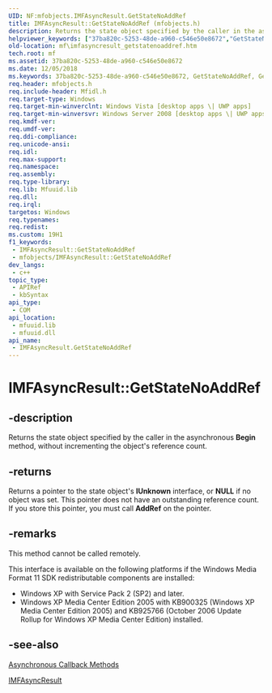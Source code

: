 ```yaml
---
UID: NF:mfobjects.IMFAsyncResult.GetStateNoAddRef
title: IMFAsyncResult::GetStateNoAddRef (mfobjects.h)
description: Returns the state object specified by the caller in the asynchronous Begin method, without incrementing the object's reference count.
helpviewer_keywords: ["37ba820c-5253-48de-a960-c546e50e8672","GetStateNoAddRef","GetStateNoAddRef method [Media Foundation]","GetStateNoAddRef method [Media Foundation]","IMFAsyncResult interface","IMFAsyncResult interface [Media Foundation]","GetStateNoAddRef method","IMFAsyncResult.GetStateNoAddRef","IMFAsyncResult::GetStateNoAddRef","mf.imfasyncresult_getstatenoaddref","mfobjects/IMFAsyncResult::GetStateNoAddRef"]
old-location: mf\imfasyncresult_getstatenoaddref.htm
tech.root: mf
ms.assetid: 37ba820c-5253-48de-a960-c546e50e8672
ms.date: 12/05/2018
ms.keywords: 37ba820c-5253-48de-a960-c546e50e8672, GetStateNoAddRef, GetStateNoAddRef method [Media Foundation], GetStateNoAddRef method [Media Foundation],IMFAsyncResult interface, IMFAsyncResult interface [Media Foundation],GetStateNoAddRef method, IMFAsyncResult.GetStateNoAddRef, IMFAsyncResult::GetStateNoAddRef, mf.imfasyncresult_getstatenoaddref, mfobjects/IMFAsyncResult::GetStateNoAddRef
req.header: mfobjects.h
req.include-header: Mfidl.h
req.target-type: Windows
req.target-min-winverclnt: Windows Vista [desktop apps \| UWP apps]
req.target-min-winversvr: Windows Server 2008 [desktop apps \| UWP apps]
req.kmdf-ver: 
req.umdf-ver: 
req.ddi-compliance: 
req.unicode-ansi: 
req.idl: 
req.max-support: 
req.namespace: 
req.assembly: 
req.type-library: 
req.lib: Mfuuid.lib
req.dll: 
req.irql: 
targetos: Windows
req.typenames: 
req.redist: 
ms.custom: 19H1
f1_keywords:
 - IMFAsyncResult::GetStateNoAddRef
 - mfobjects/IMFAsyncResult::GetStateNoAddRef
dev_langs:
 - c++
topic_type:
 - APIRef
 - kbSyntax
api_type:
 - COM
api_location:
 - mfuuid.lib
 - mfuuid.dll
api_name:
 - IMFAsyncResult.GetStateNoAddRef
---
```


# IMFAsyncResult::GetStateNoAddRef


## -description

Returns the state object specified by the caller in the asynchronous <b>Begin</b> method, without incrementing the object's reference count.



## -returns

Returns a pointer to the state object's <b>IUnknown</b> interface, or <b>NULL</b> if no object was set. This pointer does not have an outstanding reference count. If you store this pointer, you must call <b>AddRef</b> on the pointer.

## -remarks

This method cannot be called remotely.

This interface is available on the following platforms if the Windows Media Format 11 SDK redistributable components are installed:

<ul>
<li>Windows XP with Service Pack 2 (SP2) and later.</li>
<li>Windows XP Media Center Edition 2005 with KB900325 (Windows XP Media Center Edition 2005) and KB925766 (October 2006 Update Rollup for Windows XP Media Center Edition) installed.</li>
</ul>

## -see-also

<a href="/windows/desktop/medfound/asynchronous-callback-methods">Asynchronous Callback Methods</a>



<a href="/windows/desktop/api/mfobjects/nn-mfobjects-imfasyncresult">IMFAsyncResult</a>
